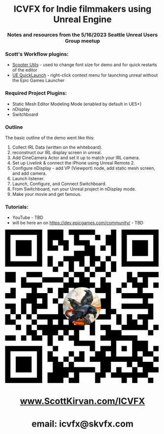 
<div align="center">
<h1>ICVFX for Indie filmmakers using Unreal Engine</h1>
<h3>Notes and resources from the 5/16/2023 Seattle Unreal Users Group meetup</h3>
</div> 

###  Scott's Workflow plugins:
- [Scooter Utils](https://github.com/ScottKirvan/ScooterUtils) - used to change font size for demo and for quick restarts of the editor
- [UE QuickLaunch](https://github.com/ScottKirvan/UE_QuickLaunch) - right-click context menu for launching unreal without the Epic Games Launcher

### Required Project Plugins:
- Static Mesh Editor Modeling Mode (enabled by default in UE5+)
- nDisplay
- Switchboard

### Outline
The basic outline of the demo went like this:
1. Collect IRL Data  (written on the whiteboard).
3.  reconstruct our IRL display screen in unreal.
4.  Add CineCamera Actor and set it up to match your IRL camera.
5. Set up Livelink & connect the iPhone using Unreal Remote 2.
6.  Configure nDisplay - add VP (Viewport) node, add static mesh screen, and add camera.
7. Launch listener.
8.  Launch, Configure, and Connect Switchboard.
9. From Switchboard, run your Unreal project in nDisplay mode.
10. Make your movie and get famous.


### Tutorials:
- YouTube - TBD
- will be here an on https://dev.epicgames.com/community/ - TBD


![](assets/colorful-qr-code.png)
<div align="center">
<h1> <a href="https://www.scottkirvan.com/ICVFX">www.ScottKirvan.com/ICVFX</a> 
</h1>
<h1> email:  icvfx@skvfx.com</h1>
</div>